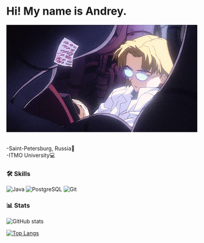 <div>
<h1>Hi! My name is Andrey.</h1>
<img src="readme/coding.webp" height="281" width="500">
<p><br>-Saint-Petersburg, Russia🏢<br>-ITMO University💻</p>
</div>

### 🛠️ Skills
![Java](https://img.shields.io/badge/Java-ED8B00?logo=openjdk&logoColor=white)
![PostgreSQL](https://img.shields.io/badge/PostgreSQL-4169E1?logo=postgresql&logoColor=white)
![Git](https://img.shields.io/badge/Git-F05032?logo=git&logoColor=white)

### 📊 Stats
![GitHub stats](https://github-readme-stats.vercel.app/api?username=Psychosocial6&theme=tokyonight&show_icons=true)

[![Top Langs](https://github-readme-stats.vercel.app/api/top-langs/?username=Psychosocial6&layout=donut&theme=tokyonight&size_weight=0.5&count_weight=0.5)](https://github.com/anuraghazra/github-readme-stats)
